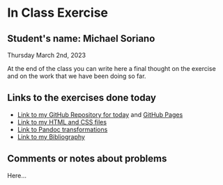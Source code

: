 # In Class Exercise
## Student's name: Michael Soriano 

Thursday March 2nd, 2023 

At the end of the class you can write here a final thought on the exercise and on the work that we have been doing so far. 

## Links to the exercises done today 

- [Link to my GitHub Repository for today]() and [GitHub Pages]()
- [Link to my HTML and CSS files](https://mrileysoriano.github.io/DHExercise/exercise2.html)
- [Link to Pandoc transformations](https://github.com/mrileysoriano/DHExercise/blob/gh-pages/March2Pandoc.zip)
- [Link to my Bibliography]()

## Comments or notes about problems 

Here...
